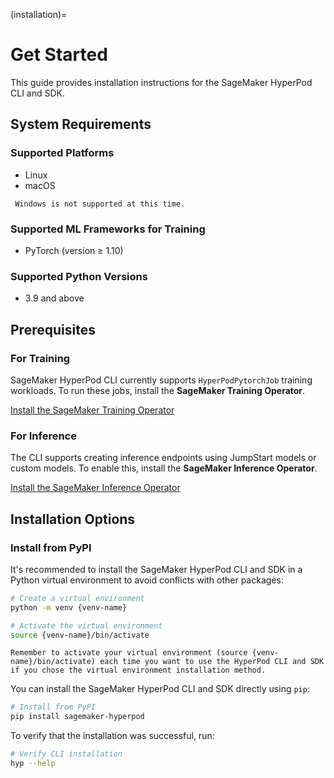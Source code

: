 (installation)=
# Get Started
This guide provides installation instructions for the SageMaker HyperPod CLI and SDK.

## System Requirements

### Supported Platforms
- Linux
- macOS

```{note}
 Windows is not supported at this time.
```

### Supported ML Frameworks for Training
- PyTorch (version ≥ 1.10)

### Supported Python Versions
- 3.9 and above

## Prerequisites

### For Training
SageMaker HyperPod CLI currently supports `HyperPodPytorchJob` training workloads.
To run these jobs, install the **SageMaker Training Operator**.

[Install the SageMaker Training Operator](https://docs.aws.amazon.com/sagemaker/latest/dg/sagemaker-eks-operator-install.html)

### For Inference
The CLI supports creating inference endpoints using JumpStart models or custom models.
To enable this, install the **SageMaker Inference Operator**.

[Install the SageMaker Inference Operator](https://docs.aws.amazon.com/sagemaker/latest/dg/sagemaker-hyperpod-model-deployment-setup.html)

## Installation Options

### Install from PyPI

It's recommended to install the SageMaker HyperPod CLI and SDK in a Python virtual environment to avoid conflicts with other packages:
```bash
# Create a virtual environment
python -m venv {venv-name}

# Activate the virtual environment
source {venv-name}/bin/activate
```
```{note}
Remember to activate your virtual environment (source {venv-name}/bin/activate) each time you want to use the HyperPod CLI and SDK if you chose the virtual environment installation method.
```
You can install the SageMaker HyperPod CLI and SDK directly using `pip`:

```bash
# Install from PyPI
pip install sagemaker-hyperpod
```

To verify that the installation was successful, run:

```bash
# Verify CLI installation
hyp --help
```
